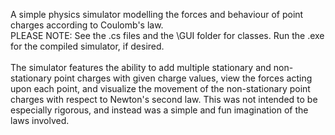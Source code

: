 A simple physics simulator modelling the forces and behaviour of point charges according to Coulomb's law.\
PLEASE NOTE: See the .cs files and the \GUI folder for classes. Run the .exe for the compiled simulator, if desired.\
\
The simulator features the ability to add multiple stationary and non-stationary point charges with given charge values, view the forces acting upon each point, and visualize the movement of the non-stationary point charges with respect to Newton's second law. This was not intended to be especially rigorous, and instead was a simple and fun imagination of the laws involved.
